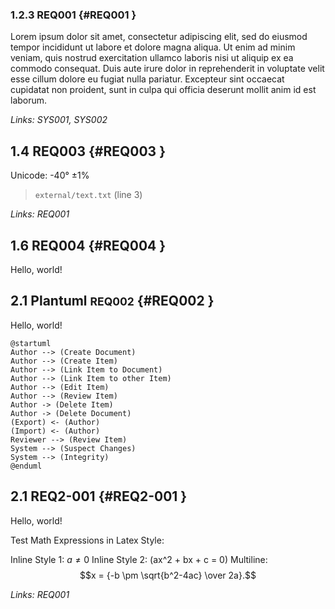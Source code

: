### 1.2.3 REQ001 {#REQ001 }

Lorem ipsum dolor sit amet, consectetur adipiscing elit, sed do eiusmod
tempor incididunt ut labore et dolore magna aliqua.
Ut enim ad minim veniam, quis nostrud exercitation ullamco laboris nisi ut
aliquip ex ea commodo consequat.
Duis aute irure dolor in reprehenderit in voluptate velit esse cillum dolore
eu fugiat nulla pariatur.
Excepteur sint occaecat cupidatat non proident, sunt in culpa qui officia
deserunt mollit anim id est laborum.

*Links: SYS001, SYS002*

## 1.4 REQ003 {#REQ003 }

Unicode: -40° ±1%

> `external/text.txt` (line 3)

*Links: REQ001*

## 1.6 REQ004 {#REQ004 }

Hello, world!

## 2.1 Plantuml <small>REQ002</small> {#REQ002 }

Hello, world!

```plantuml format="svg_inline" alt="Use Cases of Doorstop" title="Use Cases of Doorstop"
@startuml
Author --> (Create Document)
Author --> (Create Item)
Author --> (Link Item to Document)
Author --> (Link Item to other Item)
Author --> (Edit Item)
Author --> (Review Item)
Author -> (Delete Item)
Author -> (Delete Document)
(Export) <- (Author)
(Import) <- (Author)
Reviewer --> (Review Item)
System --> (Suspect Changes)
System --> (Integrity)
@enduml
```

## 2.1 REQ2-001 {#REQ2-001 }

Hello, world!

Test Math Expressions in Latex Style:

Inline Style 1: $a \ne 0$
Inline Style 2: \(ax^2 + bx + c = 0\)
Multiline: $$x = {-b \pm \sqrt{b^2-4ac} \over 2a}.$$

*Links: REQ001*

